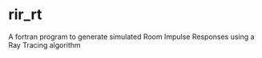 # rir_rt
A fortran program to generate simulated Room Impulse Responses using a Ray Tracing algorithm
